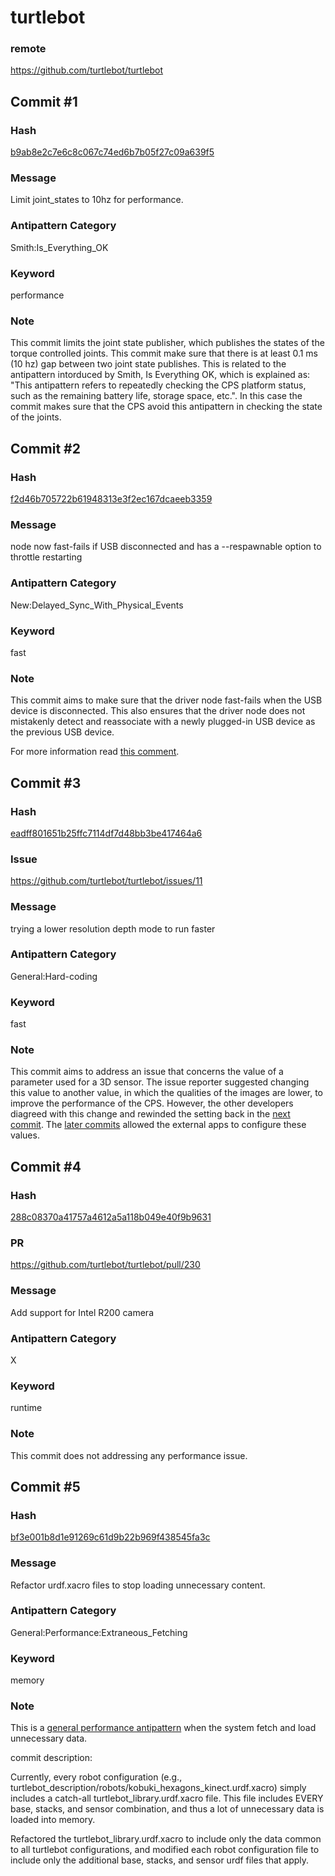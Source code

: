 # turtlebot

### remote
https://github.com/turtlebot/turtlebot

## Commit #1 
### Hash
[b9ab8e2c7e6c8c067c74ed6b7b05f27c09a639f5](https://github.com/turtlebot/turtlebot/commit/b9ab8e2c7e6c8c067c74ed6b7b05f27c09a639f5)

### Message
Limit joint_states to 10hz for performance.

### Antipattern Category
Smith:Is_Everything_OK

### Keyword
performance

### Note
This commit limits the joint state publisher, which publishes the states of the torque controlled joints.
This commit make sure that there is at least 0.1 ms (10 hz) gap between two joint state publishes. This is related to the antipattern intorduced by Smith, Is Everything OK, which is explained as: "This   antipattern   refers   to   repeatedly   checking   the   CPS   platform status, such as the remaining battery life, storage space, etc.". In this case the commit makes sure that the CPS avoid this antipattern in checking the state of the joints.

## Commit #2
### Hash
[f2d46b705722b61948313e3f2ec167dcaeeb3359](https://github.com/turtlebot/turtlebot/commit/f2d46b705722b61948313e3f2ec167dcaeeb3359)

### Message
node now fast-fails if USB disconnected and has a --respawnable option to throttle restarting

### Antipattern Category
New:Delayed_Sync_With_Physical_Events

### Keyword
fast

### Note
This commit aims to make sure that the driver node fast-fails when the USB device is disconnected. This also ensures that the driver node does not mistakenly detect and reassociate with a newly plugged-in USB device as the previous USB device.


For more information read [this comment](https://github.com/turtlebot/turtlebot/blob/f2d46b705722b61948313e3f2ec167dcaeeb3359/turtlebot_node/nodes/turtlebot_node.py#L388).


## Commit #3
### Hash
[eadff801651b25ffc7114df7d48bb3be417464a6](https://github.com/turtlebot/turtlebot/commit/eadff801651b25ffc7114df7d48bb3be417464a6)

### Issue
https://github.com/turtlebot/turtlebot/issues/11

### Message
trying a lower resolution depth mode to run faster

### Antipattern Category
General:Hard-coding

### Keyword
fast

### Note
This commit aims to address an issue that concerns the value of a parameter used for a 3D sensor. The issue reporter suggested changing this value to another value, in which the qualities of the images are lower, to improve the performance of the CPS. 
However, the other developers diagreed with this change and rewinded the setting back in
the [next commit](https://github.com/turtlebot/turtlebot/commit/90fc0a687f1b88cb064be816c71fcac839eefe32#diff-b8c62891ee6719640c4753d924bf5a3a6a5dbc013b030ad0889d0ac91c05132f). The [later commits](https://github.com/turtlebot/turtlebot/commit/552392fcc6ff23e7690e7e6c1e545b959c9b121c#diff-b8c62891ee6719640c4753d924bf5a3a6a5dbc013b030ad0889d0ac91c05132f) allowed the external apps to configure these values.

## Commit #4
### Hash
[288c08370a41757a4612a5a118b049e40f9b9631](https://github.com/turtlebot/turtlebot/commit/288c08370a41757a4612a5a118b049e40f9b9631)

### PR
https://github.com/turtlebot/turtlebot/pull/230

### Message
Add support for Intel R200 camera

### Antipattern Category
X

### Keyword
runtime

### Note
This commit does not addressing any performance issue.

## Commit #5
### Hash
[bf3e001b8d1e91269c61d9b22b969f438545fa3c]()

### Message
Refactor urdf.xacro files to stop loading unnecessary content.

### Antipattern Category
General:Performance:Extraneous_Fetching

### Keyword
memory

### Note
This is a [general performance antipattern](https://docs.microsoft.com/en-us/azure/architecture/antipatterns/extraneous-fetching/) when the system fetch and load unnecessary data.

commit description:

Currently, every robot configuration (e.g.,
turtlebot_description/robots/kobuki_hexagons_kinect.urdf.xacro)
simply includes a catch-all turtlebot_library.urdf.xacro file.
This file includes EVERY base, stacks, and sensor combination,
and thus a lot of unnecessary data is loaded into memory.

Refactored the turtlebot_library.urdf.xacro to include only
the data common to all turtlebot configurations, and modified
each robot configuration file to include only the additional base,
stacks, and sensor urdf files that apply.